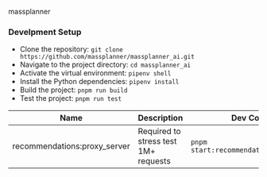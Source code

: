massplanner

### Develpment Setup
- Clone the repository: `git clone https://github.com/massplanner/massplanner_ai.git`
- Navigate to the project directory: `cd massplanner_ai`
- Activate the virtual environment: `pipenv shell`
- Install the Python dependencies: `pipenv install`
- Build the project: `pnpm run build`
- Test the project: `pnpm run test`


| Name | Description | Dev Command |
| ----------- | ----------- | ----------- |
| recommendations:proxy_server | Required to stress test 1M+ requests | `pnpm start:recommendations:proxy_server` |